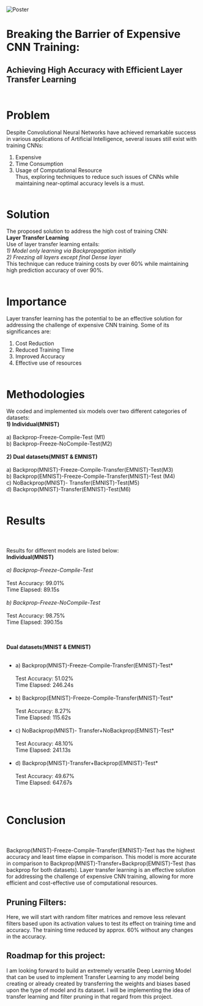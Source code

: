 ![Poster](https://github.com/rishikeshydv/Transfer-Learning/blob/main/Research%20Poster.png)
# Breaking the Barrier of Expensive CNN Training:<br>
## Achieving High Accuracy with Efficient Layer Transfer Learning <br><br>

# **Problem** <br>
Despite Convolutional Neural Networks have achieved remarkable success in various applications of Artificial Intelligence, several issues still exist with training CNNs: <br>
1) Expensive <br>
2) Time Consumption <br>
3) Usage of Computational Resource <br>
Thus, exploring techniques to reduce such issues of CNNs while maintaining near-optimal accuracy levels is a must. <br><br>

# **Solution** <br>
The proposed solution to address the high cost of training CNN: <br>
**Layer Transfer Learning** <br>
Use of layer transfer learning entails:<br>
*1) Model only learning via Backpropagation initially* <br>
*2) Freezing all layers except final Dense layer*<br>
This technique can reduce training costs by over 60% while maintaining high prediction accuracy of over 90%. <br><br>

# **Importance** <br>
Layer transfer learning has the potential to be an effective solution for addressing the challenge of expensive CNN training. Some of its significances are: <br>
1) Cost Reduction <br>
2) Reduced Training Time <br>
3) Improved Accuracy <br>
4) Effective use of resources <br><br>

# **Methodologies** <br>
We coded and implemented six models over two different categories of datasets: <br>
**1) Individual(MNIST)** <br><br>
a) Backprop-Freeze-Compile-Test (M1)<br>
b) Backprop-Freeze-NoCompile-Test(M2)<br><br>
**2) Dual datasets(MNIST & EMNIST)**<br><br>
a) Backprop(MNIST)-Freeze-Compile-Transfer(EMNIST)-Test(M3)<br>
b) Backprop(EMNIST)-Freeze-Compile-Transfer(MNIST)-Test (M4)<br>
c) NoBackprop(MNIST)- Transfer(EMNIST)-Test(M5)<br>
d) Backprop(MNIST)-Transfer(EMNIST)-Test(M6)<br><br>

# **Results** <br><br>
Results for different models are listed below:<br>
**Individual(MNIST)** <br><br>
*a) Backprop-Freeze-Compile-Test* <br><br>
Test Accuracy: 99.01%<br>
Time Elapsed:   89.15s<br><br>
*b) Backprop-Freeze-NoCompile-Test*<br><br>
Test Accuracy: 98.75%<br>
Time Elapsed:   390.15s<br><br><br>

**Dual datasets(MNIST & EMNIST)** <br><br>
* a) Backprop(MNIST)-Freeze-Compile-Transfer(EMNIST)-Test*<br><br>
Test Accuracy: 51.02%<br>
Time Elapsed:   246.24s<br><br>
* b) Backprop(EMNIST)-Freeze-Compile-Transfer(MNIST)-Test*<br><br>
Test Accuracy: 8.27%<br>
Time Elapsed:   115.62s<br><br>
* c) NoBackprop(MNIST)- Transfer+NoBackprop(EMNIST)-Test*<br><br>
Test Accuracy: 48.10%<br>
Time Elapsed:  241.13s<br><br>
* d) Backprop(MNIST)-Transfer+Backprop(EMNIST)-Test*<br><br>
Test Accuracy: 49.67%<br>
Time Elapsed:  647.67s<br><br><br>

# **Conclusion** <br><br>
Backprop(MNIST)-Freeze-Compile-Transfer(EMNIST)-Test has the highest accuracy and least time elapse in comparison. This model is more accurate in comparison to Backprop(MNIST)-Transfer+Backprop(EMNIST)-Test (has backprop for both datasets).
Layer transfer learning is an effective solution for addressing the challenge of expensive CNN training, allowing for more efficient and cost-effective use of computational resources.

## Pruning Filters:
Here, we will start with random filter matrices and remove less relevant filters based upon its activation values to test its effect on training time and accuracy. The training time reduced by approx. 60% without any changes in the accuracy.

## Roadmap for this project:
I am looking forward to build an extremely versatile Deep Learning Model that can be used to implement Transfer Learning to any model being creating or already created by transferring the weights and biases based upon the type of model and its dataset. I will be implementing the idea of transfer learning and filter pruning in that regard from this project.




